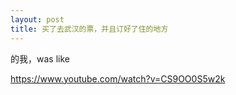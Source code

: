 ```yaml
---
layout: post
title: 买了去武汉的票，并且订好了住的地方
---
```


的我，was like

https://www.youtube.com/watch?v=CS9OO0S5w2k